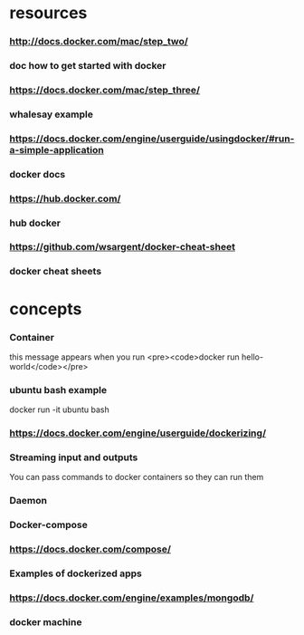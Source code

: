 # resources
### http://docs.docker.com/mac/step_two/
### doc how to get started with docker
### https://docs.docker.com/mac/step_three/
### whalesay example
### https://docs.docker.com/engine/userguide/usingdocker/#run-a-simple-application
### docker docs
### https://hub.docker.com/
### hub docker
### https://github.com/wsargent/docker-cheat-sheet
### docker cheat sheets
# concepts
### Container
this message appears when you run &lt;pre&gt;&lt;code&gt;docker run hello-world&lt;/code&gt;&lt;/pre&gt;
### ubuntu bash example
docker run -it ubuntu bash
### https://docs.docker.com/engine/userguide/dockerizing/
### Streaming input and outputs
You can pass commands to docker containers so they can run them
### Daemon

### Docker-compose
### https://docs.docker.com/compose/
### Examples of dockerized apps
### https://docs.docker.com/engine/examples/mongodb/
### docker machine


